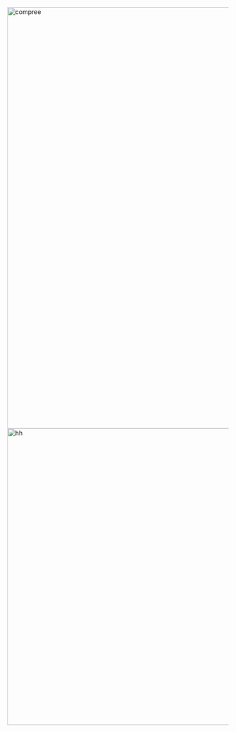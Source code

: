<img width="959" alt="compree" src="https://github.com/user-attachments/assets/118c2508-01dd-499b-b93a-8fb242a817ba" />
<img width="676" alt="hh" src="https://github.com/user-attachments/assets/f40ad5e6-cafe-4a62-9900-bafcedf6dc81" />


